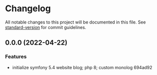 # Changelog

All notable changes to this project will be documented in this file. See [standard-version](https://github.com/conventional-changelog/standard-version) for commit guidelines.

## 0.0.0 (2022-04-22)


### Features

* initialize symfony 5.4 website blog; php 8; custom monolog 694ad92
